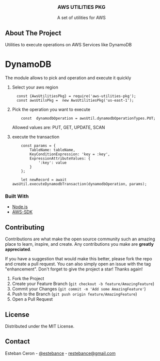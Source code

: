 <br />
<div align="center">
  <h3 align="center">AWS UTILITIES PKG</h3>

  <p align="center">
    A set of utilities for AWS 
    <br />
  </p>
</div>

## About The Project

Utilities to execute operations on AWS Services like DynamoDB

# DynamoDB 

The module allows to pick and operation and execute it quickly 

1. Select your aws region
    ```
      const {AwsUtilitiesPkg} = require('aws-utilities-pkg');
      const awsUtilsPkg =  new AwsUtilitiesPkg('us-east-1');
    ```

2. Pick the operation you want to execute 
    ```
        const  dynamodbOperation = awsUtil.dynamodbOperationTypes.PUT;    
    ```
    Allowed values are: PUT, GET, UPDATE, SCAN

3. execute the transaction 

    ```
        const params = {
            TableName: tableName,
            KeyConditionExpression: 'key = :key',
            ExpressionAttributeValues: {
                ':key': value
            }
        };
      
        let newRecord = await awsUtil.executeDynamodbTransaction(dynamodbOperation, params);
    ```

### Built With

* [Node.js](https://nodejs.dev/)
* [AWS-SDK](https://aws.amazon.com/sdk-for-javascript/)

## Contributing

Contributions are what make the open source community such an amazing place to learn, inspire, and create. Any contributions you make are **greatly appreciated**.

If you have a suggestion that would make this better, please fork the repo and create a pull request. You can also simply open an issue with the tag "enhancement".
Don't forget to give the project a star! Thanks again!

1. Fork the Project
2. Create your Feature Branch (`git checkout -b feature/AmazingFeature`)
3. Commit your Changes (`git commit -m 'Add some AmazingFeature'`)
4. Push to the Branch (`git push origin feature/AmazingFeature`)
5. Open a Pull Request

## License

Distributed under the MIT License.

## Contact

Esteban Ceron - [@estebance](https://twitter.com/estebance) - restebance@gmail.com
